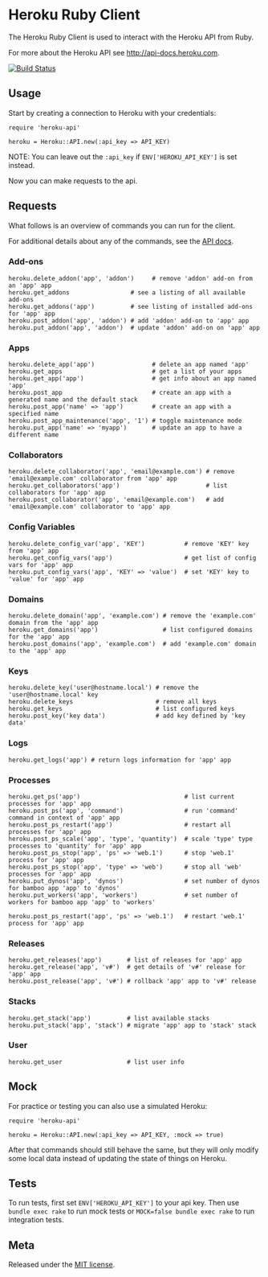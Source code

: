 Heroku Ruby Client
==================

The Heroku Ruby Client is used to interact with the Heroku API from Ruby.

For more about the Heroku API see <http://api-docs.heroku.com>.

[![Build Status](https://secure.travis-ci.org/heroku/heroku.rb.png)](https://secure.travis-ci.org/heroku/heroku.rb)

Usage
-----

Start by creating a connection to Heroku with your credentials:

    require 'heroku-api'

    heroku = Heroku::API.new(:api_key => API_KEY)

NOTE: You can leave out the `:api_key` if `ENV['HEROKU_API_KEY']` is set instead.

Now you can make requests to the api.

Requests
--------

What follows is an overview of commands you can run for the client.

For additional details about any of the commands, see the [API docs](http://api-docs.heroku.com).

### Add-ons

    heroku.delete_addon('app', 'addon')     # remove 'addon' add-on from an 'app' app
    heroku.get_addons                 # see a listing of all available add-ons
    heroku.get_addons('app')          # see listing of installed add-ons for 'app' app
    heroku.post_addon('app', 'addon') # add 'addon' add-on to 'app' app
    heroku.put_addon('app', 'addon')  # update 'addon' add-on on 'app' app

### Apps

    heroku.delete_app('app')                # delete an app named 'app'
    heroku.get_apps                         # get a list of your apps
    heroku.get_app('app')                   # get info about an app named 'app'
    heroku.post_app                         # create an app with a generated name and the default stack
    heroku.post_app('name' => 'app')        # create an app with a specified name
    heroku.post_app_maintenance('app', '1') # toggle maintenance mode
    heroku.put_app('name' => 'myapp')       # update an app to have a different name

### Collaborators

    heroku.delete_collaborator('app', 'email@example.com') # remove 'email@example.com' collaborator from 'app' app
    heroku.get_collaborators('app')                        # list collaborators for 'app' app
    heroku.post_collaborator('app', 'email@example.com')   # add 'email@example.com' collaborator to 'app' app

### Config Variables

    heroku.delete_config_var('app', 'KEY')           # remove 'KEY' key from 'app' app
    heroku.get_config_vars('app')                    # get list of config vars for 'app' app
    heroku.put_config_vars('app', 'KEY' => 'value')  # set 'KEY' key to 'value' for 'app' app

### Domains

    heroku.delete_domain('app', 'example.com') # remove the 'example.com' domain from the 'app' app
    heroku.get_domains('app')                  # list configured domains for the 'app' app
    heroku.post_domains('app', 'example.com')  # add 'example.com' domain to the 'app' app

### Keys

    heroku.delete_key('user@hostname.local') # remove the 'user@hostname.local' key
    heroku.delete_keys                       # remove all keys
    heroku.get_keys                          # list configured keys
    heroku.post_key('key data')              # add key defined by 'key data'

### Logs

    heroku.get_logs('app') # return logs information for 'app' app

### Processes

    heroku.get_ps('app')                             # list current processes for 'app' app
    heroku.post_ps('app', 'command')                 # run 'command' command in context of 'app' app
    heroku.post_ps_restart('app')                    # restart all processes for 'app' app
    heroku.post_ps_scale('app', 'type', 'quantity')  # scale 'type' type processes to 'quantity' for 'app' app
    heroku.post_ps_stop('app', 'ps' => 'web.1')      # stop 'web.1' process for 'app' app
    heroku.post_ps_stop('app', 'type' => 'web')      # stop all 'web' processes for 'app' app
    heroku.put_dynos('app', 'dynos')                 # set number of dynos for bamboo app 'app' to 'dynos'
    heroku.put_workers('app', 'workers')             # set number of workers for bamboo app 'app' to 'workers'

    heroku.post_ps_restart('app', 'ps' => 'web.1')   # restart 'web.1' process for 'app' app

### Releases

    heroku.get_releases('app')       # list of releases for 'app' app
    heroku.get_release('app', 'v#')  # get details of 'v#' release for 'app' app
    heroku.post_release('app', 'v#') # rollback 'app' app to 'v#' release

### Stacks

    heroku.get_stack('app')          # list available stacks
    heroku.put_stack('app', 'stack') # migrate 'app' app to 'stack' stack

### User

    heroku.get_user                  # list user info

Mock
----

For practice or testing you can also use a simulated Heroku:

    require 'heroku-api'

    heroku = Heroku::API.new(:api_key => API_KEY, :mock => true)

After that commands should still behave the same, but they will only modify some local data instead of updating the state of things on Heroku.

Tests
-----

To run tests, first set `ENV['HEROKU_API_KEY']` to your api key.  Then use `bundle exec rake` to run mock tests or `MOCK=false bundle exec rake` to run integration tests.

Meta
----

Released under the [MIT license](http://www.opensource.org/licenses/mit-license.php).
